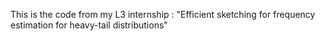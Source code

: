 This is the code from my L3 internship : "Efficient sketching for frequency estimation for heavy-tail distributions"

